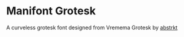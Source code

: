 # Manifont Grotesk
A curveless grotesk font designed from Vremema Grotesk by [abstrkt](http://abstrkt.ru/)
